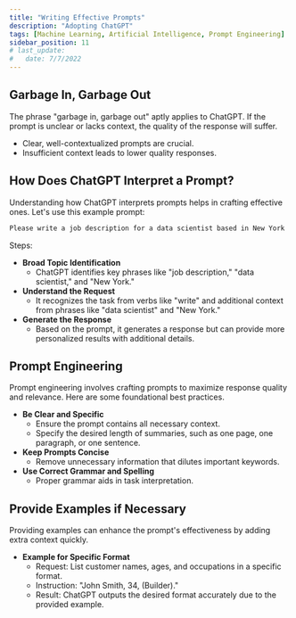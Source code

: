 ```yaml
---
title: "Writing Effective Prompts"
description: "Adopting ChatGPT"
tags: [Machine Learning, Artificial Intelligence, Prompt Engineering]
sidebar_position: 11
# last_update:
#   date: 7/7/2022
---
```



## Garbage In, Garbage Out

The phrase "garbage in, garbage out" aptly applies to ChatGPT. If the prompt is unclear or lacks context, the quality of the response will suffer.

- Clear, well-contextualized prompts are crucial.
- Insufficient context leads to lower quality responses.

## How Does ChatGPT Interpret a Prompt?

Understanding how ChatGPT interprets prompts helps in crafting effective ones. Let's use this example prompt:

```bash
Please write a job description for a data scientist based in New York 
```

Steps:

- **Broad Topic Identification**
  - ChatGPT identifies key phrases like "job description," "data scientist," and "New York."
- **Understand the Request**
  - It recognizes the task from verbs like "write" and additional context from phrases like "data scientist" and "New York."
- **Generate the Response**
  - Based on the prompt, it generates a response but can provide more personalized results with additional details.

## Prompt Engineering

Prompt engineering involves crafting prompts to maximize response quality and relevance. Here are some foundational best practices.

- **Be Clear and Specific**
  - Ensure the prompt contains all necessary context.
  - Specify the desired length of summaries, such as one page, one paragraph, or one sentence.
- **Keep Prompts Concise**
  - Remove unnecessary information that dilutes important keywords.
- **Use Correct Grammar and Spelling**
  - Proper grammar aids in task interpretation.

## Provide Examples if Necessary

Providing examples can enhance the prompt's effectiveness by adding extra context quickly.

- **Example for Specific Format**
  - Request: List customer names, ages, and occupations in a specific format.
  - Instruction: "John Smith, 34, (Builder)."
  - Result: ChatGPT outputs the desired format accurately due to the provided example.